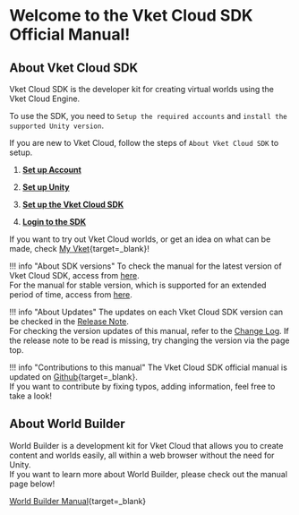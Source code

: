 # Welcome to the Vket Cloud SDK Official Manual!

## About Vket Cloud SDK

Vket Cloud SDK is the developer kit for creating virtual worlds using the Vket Cloud Engine.  

To use the SDK, you need to  `Setup the required accounts` and `install the supported Unity version`.  

If you are new to Vket Cloud, follow the steps of `About Vket Cloud SDK` to setup.  

1. **[Set up Account](AboutVketCloudSDK/SetupAccount.md)**

2. **[Set up Unity](AboutVketCloudSDK/OperatingEnvironment.md)**

3. **[Set up the Vket Cloud SDK](AboutVketCloudSDK/SetupSDK_external.md)**

4. **[Login to the SDK](AboutVketCloudSDK/LoginSDK.md)**

If you want to try out Vket Cloud worlds, or get an idea on what can be made, check [My Vket](https://vket.com/en){target=_blank}!

!!! info "About SDK versions"
    To check the manual for the latest version of Vket Cloud SDK, access from [here](https://vrhikky.github.io/VketCloudSDK_Documents/latest/index.html).<br>
    For the manual for stable version, which is supported for an extended period of time, access from [here](https://vrhikky.github.io/VketCloudSDK_Documents/stable/index.html).

!!! info "About Updates"
    The updates on each Vket Cloud SDK version can be checked in the [Release Note](releasenote/releasenote-13.4.md).<br>
    For checking the version updates of this manual, refer to the [Change Log](changelog/changelog-13.4.md).
    If the release note to be read is missing, try changing the version via the page top.

!!! info "Contributions to this manual"
    The Vket Cloud SDK official manual is updated on [Github](https://github.com/VRHIKKY/VketCloudSDK_Documents){target=_blank}.<br>
    If you want to contribute by fixing typos, adding information, feel free to take a look!

## About World Builder

World Builder is a development kit for Vket Cloud that allows you to create content and worlds easily, all within a web browser without the need for Unity.<br>
If you want to learn more about World Builder, please check out the manual page below!

[World Builder Manual](https://vrhikky.github.io/SceneBuilder_Documents/latest/en/index.html){target=_blank}
